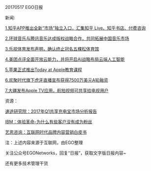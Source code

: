 20170517 EGO日报

新闻:

[1.知乎APP推出全新“市场”独立入口，汇集知乎 Live、知乎书店、付费咨询](http://tech.qq.com/a/20170517/023807.htm)

[2.环球音乐与腾讯音乐达成版权战略合作，共同拓展中国音乐市场](http://tech.qq.com/a/20170516/040078.htm)

[3.乐视体育发布声明，确认终止冠名五棵松体育馆](http://tech.qq.com/a/20170516/041680.htm)

[4.美团点评全面开放云能力，并将开启AI战略布局云端人工智能](http://tech.qq.com/a/20170517/017973.htm)

[5.苹果正式推出Today at Apple教育课程](https://news.cnblogs.com/n/569516/)

[6.欢聚时代旗下虎牙直播宣布获得7500万美元A轮融资](http://36kr.com/p/5075273.html)

[7.大疆发布Apple TV应用，航拍视频可共享给电视用户](http://view.inews.qq.com/a/TEC2017051703189102)

资源：

[速途研究院：2017年Q1共享充电宝市场分析报告](http://www.sootoo.com/content/671066.shtml)

[IBM：体验革命-为什么有些客户没有成为粉丝](http://www.199it.com/archives/587686.html)

[艺恩咨询：互联网时代品牌内容营销白皮书](http://www.199it.com/archives/592509.html)

注：上述内容来源于互联网，由EGO整理

关注公众号EGONetworks，回复“日报”，获取文字版日报内容~

还有更多技术管理干货
